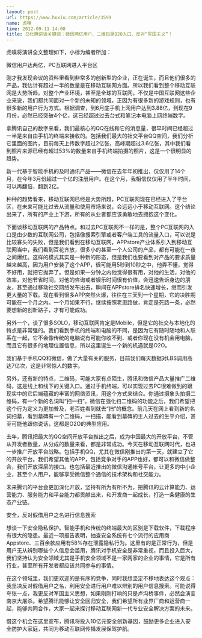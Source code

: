 ```yaml
---
layout: post
url: https://www.huxiu.com/article/3599
name: 虎嗅
time: 2012-09-11 14:08
title: 马化腾讲话关键词：微信两亿用户、二维码是O2O入口、反对“军国主义”！
---
```

虎嗅将演讲全文整理如下，小标为编者所加：

微信用户达两亿，PC互联网进入平台区

刚才我发现会议的资料里看到非常多的创新型的企业，正在诞生，而且他们很多的产品，我估计有超过一半的数量是在移动互联网方面。所以我们看到整个移动互联网是大势所趋。对整个产业环境，甚至是全球的互联网，不仅是中国互联网这些企业来说，我们都共同面对一个新的未知的领域，正因为有很多新的游戏规则，也有很多新的用户行为方式。根据调查，到6月底手机上网用户达到3.88亿，到现在9月份，必然已经突破4个亿，这已经超过过去台式和笔记本电脑上网终端数字。

拿腾讯自己的数字来看，我们最核心的QQ在线和它的消息量，很早时间已经超过一半是来自由手机的终端来接收的。包括我们最大的社交平台QQ空间，我们分析它里面的图片，目前每天上传数字超过2亿张，高峰期超过3.6亿张，其中我们看到照片来源已经有超过53%的数量来自手机终端拍摄的照片，这是一个很明显的趋势。

新一代基于智能手机的及时通讯产品——微信在去年年初推出，仅仅用了14个月，在今年3月份超过一个亿的注册用户。在这个月，我相信仅仅用了半年时间，可以再翻倍，翻到2亿。

种种的趋势看来，移动互联网已经是大势所趋，PC互联网现在已经进入了平台区，在未来可能比过去从流量和使用市场来说，会远远小于移动互联网。这个结论出来了，所有的产业上下游，所有的从业者都应该勇敢地去拥抱这个变化。

下面谈移动互联网的产品特点。和过去PC互联网不一样的是，整个PC互联网的入口是由少数的互联网公司，包括像搜索引擎或者客户端工具的流量入口，可以说是比较寡头的失败，但是我们看到在移动互联网，APPstore产业体系引入到移动互联网当中，我们看到百花齐放，很多小的甚至一个人公司的产品，都有可能在一夜之间爆红。这样的模式其实是一种新的形态，但是我们也要看到对产品的要求质量越来越高，因为用户安装了这个APP，很可能用5秒到10秒之中，他弄不懂，觉得不好用，就把它抛弃了。但是如果一分钟之内他觉得很有用，对他的生活，对他的效率，对他节省时间，对他的咨询或者娱乐时间很有价值，会迅速告诉身边的朋友，甚至通过移动社交网络发布出去，瞬间在APPstore排名快速增长，继而引发更大量的下载。现在看到很多APP突然火爆，往往在三天到一个星期，它的决胜期可能在一个月之内。一个月如果不行，继续按照老思路做，肯定是死路一条，必然要想新的创新路子，才有可能成功。

另外一个，谈了很多SOLO，移动互联网肯定是Mobile，但是它的社交与本地化的特点是非常强的。我们看到手机的终端和电脑的不同，是因为它有随时随地和人联系在一起，它不会像传统的电脑说有可能你收不到、或者你现在没有机会用电脑，而且它有很多的地理位置信息，所以这里诞生一个新的机遇就是O2O。

我们基于手机QQ和微信，做了大量有关的服务，目前我们每天数据对LBS调用高达7亿次，这是非常惊人的数字。

另外，还有新的特点，二维码，可能大家有点陌生，腾讯和微信产品大量推广二维码，这是线上和线下的关键入口。通过手机终端，可以实现过去PC很难做到的跟现实中的它后端蕴藏的丰富的网络资讯，用这个方式来结合。你通过摄象头拍摄二维码，有一个新的名词叫“扫一扫”。微信在强化扫二维码的功能之后，我们希望把这个行为定义为更加普及，老百姓看到就去“扫”的概念。前几天在网上看到新的名词扫墓，看到墓碑有一个二维码，一扫描，能看到墓碑的主人过去的生平介绍，甚至可能他跟你说话，这都是O2O的典型应用。

去年，腾讯把最大的QQ空间开放平台推出之后，成为中国最大的开放平台，不管从开发者数量，从分成的数量来看，都是非常成功。今天在移动互联网时代，也进一步推广开放平台战略。包括手机QQ，尤其在微信刚推出的第一天，就建立了它的开放平台。我们希望其他的APP，包括竞争对手的APP也好，都可以和微信做整合，我们开放深层的接口。也包括最近推出的微信沟通帐号平台，让更多的中小企业，甚至个人用户，能够享受微信整个通信的技术架构和社交能力。

未来腾讯的平台会更加深化开放，坚持有所为有所不为，把腾讯的云计算能力、运营能力、服务能力和平台能力都贡献出来，和开发商一起成长，打造一条健康的生态产业链。

安全，反对假借用户之名进行信息搜索

想谈一下安全隐私保护。智能手机和传统的终端最大的区别是下载软件，下载程序有很大的隐患。最近一项报告表明，抽查安全系统有七个流行的应用商Appstore、三百余款应用有58%存在泄露隐私行为。这里有的是正常行为，但是用户无从辨别哪些个人信息会滥用，腾讯对手机安全是非常重视，而且投入巨大，我们坚持认为安全领域尤其是手机安全领域不是一家两家的企业的事情，它是所有行业，甚至所有开发者都应该共同参与的事情。

在这个领域里，我们更欢迎的是有序的竞争，同时我想坚定不移地表达这个观点：我坚决反对假借用户之名，利用安全进行用户难以辨别的用户信息搜索。可能说得夸张一点，我更反对军国主义思想，如果刚刚打响的只是卢沟桥事件，必然会演变南京大屠杀。希望腾讯能够让安全回归安全，我们希望所有业界厂商和运营商一起，能够共同合作，大家一起来探讨移动互联网新一代专业安全解决方案的未来。

借这个机会在这里宣布，腾讯将投入10亿元安全创新基因，鼓励更多企业进入安全防护大家庭，共同为移动互联网传播发展保驾护航。

